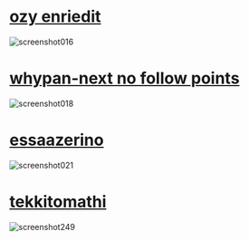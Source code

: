 # [ozy enriedit](https://cdn.discordapp.com/attachments/794190206491688970/1110576266437988432/enriedit.osk)
![screenshot016](https://github.com/ozy1221/skins/assets/134404665/e63da1a9-dc9d-42cf-8f39-513f244db281)

# [whypan-next no follow points](https://cdn.discordapp.com/attachments/794190206491688970/1110577768690892891/whypan-next.osk)
![screenshot018](https://github.com/ozy1221/skins/assets/134404665/18b6a381-4193-4c51-9c97-451f0175d318)

# [essaazerino](https://cdn.discordapp.com/attachments/794190206491688970/1110578843464511568/xact.osk)
![screenshot021](https://github.com/ozy1221/skins/assets/134404665/1daa60bc-1da0-4415-82e7-2d66dbef3a64)

# [tekkitomathi](https://cdn.discordapp.com/attachments/794190206491688970/1110578828390191204/tekkitomathi.osk)
![screenshot249](https://user-images.githubusercontent.com/37017946/210902843-aca9103e-447c-45fa-8e70-cf0c49fe331d.png)
